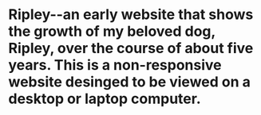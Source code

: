 # Ripley--an early website that shows the growth of my beloved dog, Ripley, over the course of about five years. This is a non-responsive website desinged to be viewed on a desktop or laptop computer.
